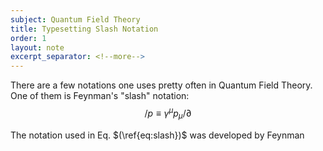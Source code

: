 ```yaml
---
subject: Quantum Field Theory
title: Typesetting Slash Notation
order: 1
layout: note
excerpt_separator: <!--more-->
---
```

<!--more-->


There are a few notations one uses pretty often in Quantum Field Theory.  One of them is Feynman's "slash" notation:
$$
 \begin{equation}
 \label{eq:slash}
  \slash p \equiv \gamma^\mu  p_\mu \slash\partial
 \end{equation}
$$

The notation used in Eq. $(\ref{eq:slash})$ was developed by Feynman
